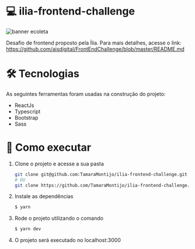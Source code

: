# 💻  ilia-frontend-challenge

![banner ecoleta](https://res.cloudinary.com/dnaglzg7k/image/upload/v1647901138/Design_sem_nome_sgli8i.png)

Desafio de frontend proposto pela Ília. Para mais detalhes, acesse o link:
https://github.com/aisdigital/FrontEndChallenge/blob/master/README.md

# 🛠 Tecnologias
As seguintes ferramentas foram usadas na construção do projeto:

* ReactJs
* Typescript
* Bootstrap
* Sass

# 📝 Como executar

1. Clone o projeto e acesse a sua pasta 
      ```bash
      git clone git@github.com:TamaraMontijo/ilia-frontend-challenge.git
      # OU
      git clone https://github.com/TamaraMontijo/ilia-frontend-challenge.git
      ```

2. Instale as dependências 
      ```bash
      $ yarn
      ```
      
3. Rode o projeto utilizando o comando
     ```bash
     $ yarn dev
      ```

4. O projeto será executado no localhost:3000
